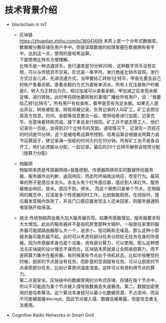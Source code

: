# 技术背景介绍

+ blockchain in IoT  
    * 区块链  
        https://zhuanlan.zhihu.com/p/36041499
        本质上是一个分布式数据库。数据被分散存储在用户手中。但是读取数据的权限掌握在数据拥有者手中。达到这一点，使用的是哈希运算。  
        下面使用比特币方便理解。  
        比特币是一种流通货币，发行速度是10分钟20枚，这种数字货币没有实物，可以与传统货币交易，形式是一串字符。发行商是比特币官网。发行方式过会儿讲，先讲流通方式。当甲要给乙转账1比特币，甲首先要去自己的账户查看余额。查看余额的方式为查账单流水。所有人在注册账户时都是0，转入为正转出为负，经过加减可以查看余额。甲加减之后发现余额足够，进行转账。此时甲将把他要转账的事情广播给所有用户，说：“我要给乙转1比特币”。所有用户有权查账，看甲是否有充足余额。如果无人提出异议，转账被批准，转账将被记录。负责记录的人叫矿工。矿工会把交易双方信息，时间，金额等信息整合一起，使用哈希进行加密。记录完毕，也意味着转账完成。接下来说发行规则。矿工并不是志愿工人，他们记录完一页纸，会得到20个比特币的奖励。通常情况下，记录完一页纸花的时间是10分钟。这个是被哈希运算所控制，哈希运算会根据全网算力调节运算因子，使记录满一张纸的时间大约在10分钟。所有矿工也不是各自开工，他们必须服从分配，一起记录。最后的20个比特币酬劳会按劳分配（按算力分配）

    * 物联网  
        物联网本质是传感器网络+智能控制。传感器网络将实时数据传给服务器，服务器作出判断，返回响应。而此时终端做出响应，改变行为。最简单的例子是感应水龙头。水龙头有个红外感应器，感应到人体红外，服务器做出响应，放水。感应不到，停水。
        而这个案例只是单个节点。在物联网的概念中，应该是多个传感器同时工作。比如智能厨房。在烧饭时，感应器发现锅内饭熟了，并且门口感应器发现主人还未回家，则服务器通知电饭锅开始保温。
        
    * 结合
        传统物联网会极大加大服务器负荷。如果传感器增加，服务器要求将大大增加。此处的服务器并不是指机房里那种大锅炉。一般放在家里的服务器可能就路由器那么大一个，追求小，低功耗和无噪音。那么这种小型服务器可能负载不起。此时可以考虑将部分任务分担给无任务在身的传感器。因为传感器本身也是个设备，具有部分算力，可以使用。那么这种想法与区块链的设计理念不谋而合。区块链本质就是让全网承担算力，而不是把算力集中在服务器。有时候某些节点处于待机状态，比如半夜睡觉的时候，厨房的节点就没有任务，而卧室的空调就有任务。可以让厨房的节点承担部分任务，比如计算房间温度湿度。这样可以有效利用节点的算力。  
        第二点是安全。区块链中的数据使用的分布式存储，存储在每个节点中，所以不可能因为某个节点被入侵导致数据丢失或篡改。第二，数据加密使用的是哈希算法。这个算法本身就可以最小化数据资源，不占空间，而且不可能被直接decrept。因此节点被入侵，数据会被暴露，但是攻击者无法使用。
        
+ Cognitive Radio Networks in Smart Grid